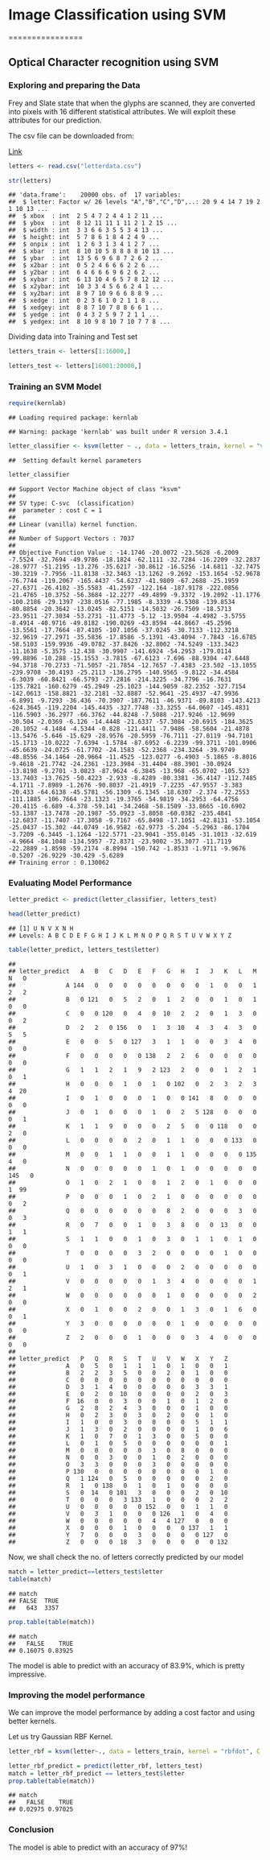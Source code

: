 # Image Classification using SVM
================

Optical Character recognition using SVM
---------------------------------------

### Exploring and preparing the Data

Frey and Slate state that when the glyphs are scanned, they are converted into pixels with 16 different statistical attributes. We will exploit these attributes for our prediction.

The csv file can be downloaded from:

[Link](https://github.com/S-B-Iqbal/Image-Classification-using-SVM/blob/master/letterdata.csv)

``` r
letters <- read.csv("letterdata.csv")

str(letters)
```

    ## 'data.frame':    20000 obs. of  17 variables:
    ##  $ letter: Factor w/ 26 levels "A","B","C","D",..: 20 9 4 14 7 19 2 1 10 13 ...
    ##  $ xbox  : int  2 5 4 7 2 4 4 1 2 11 ...
    ##  $ ybox  : int  8 12 11 11 1 11 2 1 2 15 ...
    ##  $ width : int  3 3 6 6 3 5 5 3 4 13 ...
    ##  $ height: int  5 7 8 6 1 8 4 2 4 9 ...
    ##  $ onpix : int  1 2 6 3 1 3 4 1 2 7 ...
    ##  $ xbar  : int  8 10 10 5 8 8 8 8 10 13 ...
    ##  $ ybar  : int  13 5 6 9 6 8 7 2 6 2 ...
    ##  $ x2bar : int  0 5 2 4 6 6 6 2 2 6 ...
    ##  $ y2bar : int  6 4 6 6 6 9 6 2 6 2 ...
    ##  $ xybar : int  6 13 10 4 6 5 7 8 12 12 ...
    ##  $ x2ybar: int  10 3 3 4 5 6 6 2 4 1 ...
    ##  $ xy2bar: int  8 9 7 10 9 6 6 8 8 9 ...
    ##  $ xedge : int  0 2 3 6 1 0 2 1 1 8 ...
    ##  $ xedgey: int  8 8 7 10 7 8 8 6 6 1 ...
    ##  $ yedge : int  0 4 3 2 5 9 7 2 1 1 ...
    ##  $ yedgex: int  8 10 9 8 10 7 10 7 7 8 ...

Dividing data into Training and Test set

``` r
letters_train <- letters[1:16000,]

letters_test <- letters[16001:20000,]
```

### Training an SVM Model

``` r
require(kernlab)
```

    ## Loading required package: kernlab

    ## Warning: package 'kernlab' was built under R version 3.4.1

``` r
letter_classifier <- ksvm(letter ~ ., data = letters_train, kernel = "vanilladot")
```

    ##  Setting default kernel parameters

``` r
letter_classifier
```

    ## Support Vector Machine object of class "ksvm" 
    ## 
    ## SV type: C-svc  (classification) 
    ##  parameter : cost C = 1 
    ## 
    ## Linear (vanilla) kernel function. 
    ## 
    ## Number of Support Vectors : 7037 
    ## 
    ## Objective Function Value : -14.1746 -20.0072 -23.5628 -6.2009 -7.5524 -32.7694 -49.9786 -18.1824 -62.1111 -32.7284 -16.2209 -32.2837 -28.9777 -51.2195 -13.276 -35.6217 -30.8612 -16.5256 -14.6811 -32.7475 -30.3219 -7.7956 -11.8138 -32.3463 -13.1262 -9.2692 -153.1654 -52.9678 -76.7744 -119.2067 -165.4437 -54.6237 -41.9809 -67.2688 -25.1959 -27.6371 -26.4102 -35.5583 -41.2597 -122.164 -187.9178 -222.0856 -21.4765 -10.3752 -56.3684 -12.2277 -49.4899 -9.3372 -19.2092 -11.1776 -100.2186 -29.1397 -238.0516 -77.1985 -8.3339 -4.5308 -139.8534 -80.8854 -20.3642 -13.0245 -82.5151 -14.5032 -26.7509 -18.5713 -23.9511 -27.3034 -53.2731 -11.4773 -5.12 -13.9504 -4.4982 -3.5755 -8.4914 -40.9716 -49.8182 -190.0269 -43.8594 -44.8667 -45.2596 -13.5561 -17.7664 -87.4105 -107.1056 -37.0245 -30.7133 -112.3218 -32.9619 -27.2971 -35.5836 -17.8586 -5.1391 -43.4094 -7.7843 -16.6785 -58.5103 -159.9936 -49.0782 -37.8426 -32.8002 -74.5249 -133.3423 -11.1638 -5.3575 -12.438 -30.9907 -141.6924 -54.2953 -179.0114 -99.8896 -10.288 -15.1553 -3.7815 -67.6123 -7.696 -88.9304 -47.6448 -94.3718 -70.2733 -71.5057 -21.7854 -12.7657 -7.4383 -23.502 -13.1055 -239.9708 -30.4193 -25.2113 -136.2795 -140.9565 -9.8122 -34.4584 -6.3039 -60.8421 -66.5793 -27.2816 -214.3225 -34.7796 -16.7631 -135.7821 -160.6279 -45.2949 -25.1023 -144.9059 -82.2352 -327.7154 -142.0613 -158.8821 -32.2181 -32.8887 -52.9641 -25.4937 -47.9936 -6.8991 -9.7293 -36.436 -70.3907 -187.7611 -46.9371 -89.8103 -143.4213 -624.3645 -119.2204 -145.4435 -327.7748 -33.3255 -64.0607 -145.4831 -116.5903 -36.2977 -66.3762 -44.8248 -7.5088 -217.9246 -12.9699 -30.504 -2.0369 -6.126 -14.4448 -21.6337 -57.3084 -20.6915 -184.3625 -20.1052 -4.1484 -4.5344 -0.828 -121.4411 -7.9486 -58.5604 -21.4878 -13.5476 -5.646 -15.629 -28.9576 -20.5959 -76.7111 -27.0119 -94.7101 -15.1713 -10.0222 -7.6394 -1.5784 -87.6952 -6.2239 -99.3711 -101.0906 -45.6639 -24.0725 -61.7702 -24.1583 -52.2368 -234.3264 -39.9749 -48.8556 -34.1464 -20.9664 -11.4525 -123.0277 -6.4903 -5.1865 -8.8016 -9.4618 -21.7742 -24.2361 -123.3984 -31.4404 -88.3901 -30.0924 -13.8198 -9.2701 -3.0823 -87.9624 -6.3845 -13.968 -65.0702 -105.523 -13.7403 -13.7625 -50.4223 -2.933 -8.4289 -80.3381 -36.4147 -112.7485 -4.1711 -7.8989 -1.2676 -90.8037 -21.4919 -7.2235 -47.9557 -3.383 -20.433 -64.6138 -45.5781 -56.1309 -6.1345 -18.6307 -2.374 -72.2553 -111.1885 -106.7664 -23.1323 -19.3765 -54.9819 -34.2953 -64.4756 -20.4115 -6.689 -4.378 -59.141 -34.2468 -58.1509 -33.8665 -10.6902 -53.1387 -13.7478 -20.1987 -55.0923 -3.8058 -60.0382 -235.4841 -12.6837 -11.7407 -17.3058 -9.7167 -65.8498 -17.1051 -42.8131 -53.1054 -25.0437 -15.302 -44.0749 -16.9582 -62.9773 -5.204 -5.2963 -86.1704 -3.7209 -6.3445 -1.1264 -122.5771 -23.9041 -355.0145 -31.1013 -32.619 -4.9664 -84.1048 -134.5957 -72.8371 -23.9002 -35.3077 -11.7119 -22.2889 -1.8598 -59.2174 -8.8994 -150.742 -1.8533 -1.9711 -9.9676 -0.5207 -26.9229 -30.429 -5.6289 
    ## Training error : 0.130062

### Evaluating Model Performance

``` r
letter_predict <- predict(letter_classifier, letters_test)

head(letter_predict)
```

    ## [1] U N V X N H
    ## Levels: A B C D E F G H I J K L M N O P Q R S T U V W X Y Z

``` r
table(letter_predict, letters_test$letter)
```

    ##               
    ## letter_predict   A   B   C   D   E   F   G   H   I   J   K   L   M   N   O
    ##              A 144   0   0   0   0   0   0   0   0   1   0   0   1   2   2
    ##              B   0 121   0   5   2   0   1   2   0   0   1   0   1   0   0
    ##              C   0   0 120   0   4   0  10   2   2   0   1   3   0   0   2
    ##              D   2   2   0 156   0   1   3  10   4   3   4   3   0   5   5
    ##              E   0   0   5   0 127   3   1   1   0   0   3   4   0   0   0
    ##              F   0   0   0   0   0 138   2   2   6   0   0   0   0   0   0
    ##              G   1   1   2   1   9   2 123   2   0   0   1   2   1   0   1
    ##              H   0   0   0   1   0   1   0 102   0   2   3   2   3   4  20
    ##              I   0   1   0   0   0   1   0   0 141   8   0   0   0   0   0
    ##              J   0   1   0   0   0   1   0   2   5 128   0   0   0   0   1
    ##              K   1   1   9   0   0   0   2   5   0   0 118   0   0   2   0
    ##              L   0   0   0   0   2   0   1   1   0   0   0 133   0   0   0
    ##              M   0   0   1   1   0   0   1   1   0   0   0   0 135   4   0
    ##              N   0   0   0   0   0   1   0   1   0   0   0   0   0 145   0
    ##              O   1   0   2   1   0   0   1   2   0   1   0   0   0   1  99
    ##              P   0   0   0   1   0   2   1   0   0   0   0   0   0   0   2
    ##              Q   0   0   0   0   0   0   8   2   0   0   0   3   0   0   3
    ##              R   0   7   0   0   1   0   3   8   0   0  13   0   0   1   1
    ##              S   1   1   0   0   1   0   3   0   1   1   0   1   0   0   0
    ##              T   0   0   0   0   3   2   0   0   0   0   1   0   0   0   0
    ##              U   1   0   3   1   0   0   0   2   0   0   0   0   0   0   1
    ##              V   0   0   0   0   0   1   3   4   0   0   0   0   1   2   1
    ##              W   0   0   0   0   0   0   1   0   0   0   0   0   2   0   0
    ##              X   0   1   0   0   2   0   0   1   3   0   1   6   0   0   1
    ##              Y   3   0   0   0   0   0   0   1   0   0   0   0   0   0   0
    ##              Z   2   0   0   0   1   0   0   0   3   4   0   0   0   0   0
    ##               
    ## letter_predict   P   Q   R   S   T   U   V   W   X   Y   Z
    ##              A   0   5   0   1   1   1   0   1   0   0   1
    ##              B   2   2   3   5   0   0   2   0   1   0   0
    ##              C   0   0   0   0   0   0   0   0   0   0   0
    ##              D   3   1   4   0   0   0   0   0   3   3   1
    ##              E   0   2   0  10   0   0   0   0   2   0   3
    ##              F  16   0   0   3   0   0   1   0   1   2   0
    ##              G   2   8   2   4   3   0   0   0   1   0   0
    ##              H   0   2   3   0   3   0   2   0   0   1   0
    ##              I   1   0   0   3   0   0   0   0   5   1   1
    ##              J   1   3   0   2   0   0   0   0   1   0   6
    ##              K   1   0   7   0   1   3   0   0   5   0   0
    ##              L   0   1   0   5   0   0   0   0   0   0   1
    ##              M   0   0   0   0   0   3   0   8   0   0   0
    ##              N   0   0   3   0   0   1   0   2   0   0   0
    ##              O   3   3   0   0   0   3   0   0   0   0   0
    ##              P 130   0   0   0   0   0   0   0   0   1   0
    ##              Q   1 124   0   5   0   0   0   0   0   2   0
    ##              R   1   0 138   0   1   0   1   0   0   0   0
    ##              S   0  14   0 101   3   0   0   0   2   0  10
    ##              T   0   0   0   3 133   1   0   0   0   2   2
    ##              U   0   0   0   0   0 152   0   0   1   1   0
    ##              V   0   3   1   0   0   0 126   1   0   4   0
    ##              W   0   0   0   0   0   4   4 127   0   0   0
    ##              X   0   0   0   1   0   0   0   0 137   1   1
    ##              Y   7   0   0   0   3   0   0   0   0 127   0
    ##              Z   0   0   0  18   3   0   0   0   0   0 132

Now, we shall check the no. of letters correctly predicted by our model

``` r
match = letter_predict==letters_test$letter
table(match)
```

    ## match
    ## FALSE  TRUE 
    ##   643  3357

``` r
prop.table(table(match))
```

    ## match
    ##   FALSE    TRUE 
    ## 0.16075 0.83925

The model is able to predict with an accuracy of 83.9%, which is pretty impressive.

### Improving the model performance

We can improve the model performance by adding a cost factor and using better kernels.

Let us try Gaussian RBF Kernel.

``` r
letter_rbf = ksvm(letter~., data = letters_train, kernel = "rbfdot", C = 100)

letter_rbf_predict = predict(letter_rbf, letters_test)
match = letter_rbf_predict == letters_test$letter
prop.table(table(match))
```

    ## match
    ##   FALSE    TRUE 
    ## 0.02975 0.97025

### Conclusion

The model is able to predict with an accuracy of 97%!
